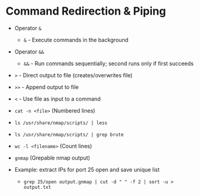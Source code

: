 # Command Redirection & Piping

- Operator `&`  
  - `&` - Execute commands in the background

- Operator `&&`  
  - `&&` - Run commands sequentially; second runs only if first succeeds

- `>` - Direct output to file (creates/overwrites file)  
- `>>` - Append output to file  
- `<` - Use file as input to a command

- `cat -n <file>` (Numbered lines)  
- `ls /usr/share/nmap/scripts/ | less`  
- `ls /usr/share/nmap/scripts/ | grep brute`  
- `wc -l <filename>` (Count lines)  
- `gnmap` (Grepable nmap output)

- Example: extract IPs for port 25 open and save unique list  
  - `grep 25/open output.gnmap | cut -d " " -f 2 | sort -u > output.txt`
